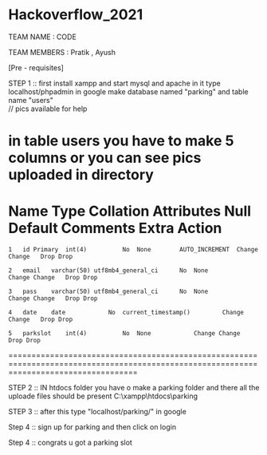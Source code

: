 # Hackoverflow_2021


TEAM NAME : CODE

TEAM MEMBERS : Pratik , Ayush

[Pre - requisites] 

STEP 1 ::   first install xampp and start mysql and apache in it 
type localhost/phpadmin in google make database named "parking" and table name "users"  
// pics available for help

in table users you have to make 5 columns or you can see pics uploaded in directory
========================================================================================================================================
#	Name	Type	Collation	Attributes	Null	Default	Comments	Extra	Action
	1	id Primary	int(4)			No	None		AUTO_INCREMENT	Change Change	Drop Drop	

	2	email	varchar(50)	utf8mb4_general_ci		No	None			Change Change	Drop Drop	

	3	pass	varchar(50)	utf8mb4_general_ci		No	None			Change Change	Drop Drop	

	4	date	date			No	current_timestamp()			Change Change	Drop Drop	

	5	parkslot	int(4)			No	None			Change Change	Drop Drop	
========================================================================================================================================



STEP 2 ::   IN htdocs folder you have o make a parking folder and there all the uploade files should be present
C:\xampp\htdocs\parking

STEP 3 ::  after this type "localhost/parking/" in google 

Step 4 :: sign up for parking and then click on login  

Step 4 :: congrats u got a parking slot
